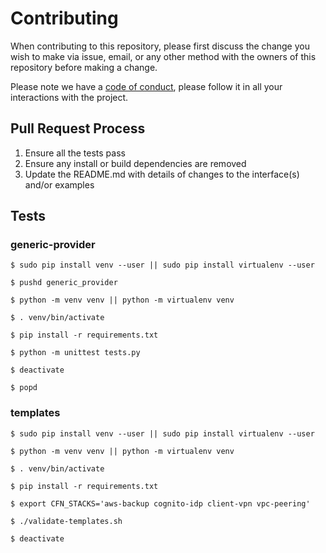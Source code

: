 # Contributing

When contributing to this repository, please first discuss the change you wish to make via issue,
email, or any other method with the owners of this repository before making a change.

Please note we have a [code of conduct](CODE_OF_CONDUCT.md), please follow it in all your interactions with the project.

## Pull Request Process

1. Ensure all the tests pass
2. Ensure any install or build dependencies are removed
3. Update the README.md with details of changes to the interface(s) and/or examples

## Tests

### generic-provider

    $ sudo pip install venv --user || sudo pip install virtualenv --user

    $ pushd generic_provider

    $ python -m venv venv || python -m virtualenv venv

    $ . venv/bin/activate

    $ pip install -r requirements.txt

    $ python -m unittest tests.py

    $ deactivate

    $ popd

### templates

    $ sudo pip install venv --user || sudo pip install virtualenv --user

    $ python -m venv venv || python -m virtualenv venv

    $ . venv/bin/activate

    $ pip install -r requirements.txt

    $ export CFN_STACKS='aws-backup cognito-idp client-vpn vpc-peering'

    $ ./validate-templates.sh

    $ deactivate
